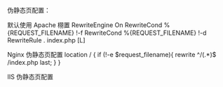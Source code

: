 

伪静态页配置：

默认使用 Apache 栩置
RewriteEngine On
RewriteCond %{REQUEST_FILENAME} !-f
RewriteCond %{REQUEST_FILENAME} !-d
RewriteRule . index.php [L]

Nginx 伪静态页配置
location / {
    if (!-e $request_filename){
        rewrite ^/(.*)$ /index.php last;
    }
}


IIS 伪静态页配置
<?xml version="1.0" encoding="UTF-8"?>
<configuration>
  <system.webServer>
    <rewrite>
      <rules>
			<rule name="Main Rule" stopProcessing="true">
				<match url=".*" />
				<conditions logicalGrouping="MatchAll" trackAllCaptures="false">
					<add input="{REQUEST_FILENAME}" matchType="IsFile" negate="true" />
					<add input="{REQUEST_FILENAME}" matchType="IsDirectory" negate="true" />
				</conditions>
				<action type="Rewrite" url="index.php/{R:0}" />
			</rule>
			<rule name="BE" patternSyntax="Wildcard">
				<match url="*" />
				<conditions logicalGrouping="MatchAll" trackAllCaptures="false">
					<add input="{REQUEST_FILENAME}" matchType="IsFile" negate="true" />
					<add input="{REQUEST_FILENAME}" matchType="IsDirectory" negate="true" />
				</conditions>
				<action type="Rewrite" url="index.php" />
			</rule>
		</rules>
    </rewrite>
  </system.webServer>
</configuration>